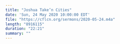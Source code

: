 ```yaml
---
title: "Joshua Take’n Cities"
date: 'Sun, 24 May 2020 10:00:00 EDT'
file: "https://cflcn.org/sermons/2020-05-24.m4a"
length: "8916115"
duration: "22:21"
summary: ""
---
```


